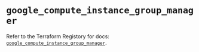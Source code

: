 # `google_compute_instance_group_manager`

Refer to the Terraform Registory for docs: [`google_compute_instance_group_manager`](https://registry.terraform.io/providers/hashicorp/google-beta/4.84.0/docs/resources/google_compute_instance_group_manager).
